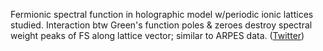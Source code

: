 
Fermionic spectral function in holographic model w/periodic ionic lattices studied. Interaction btw Green's function poles & zeroes destroy spectral weight peaks of FS along lattice vector; similar to ARPES data. ([Twitter](https://twitter.com/JoshuahHeath/status/1176155731994673152))
